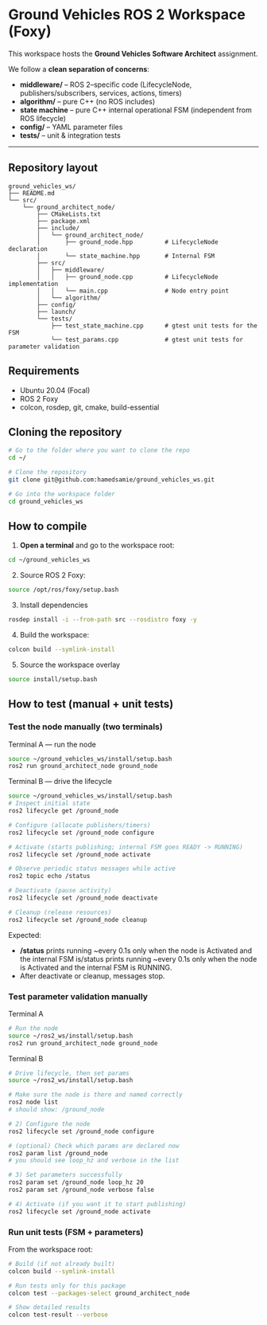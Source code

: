 # Ground Vehicles ROS 2 Workspace (Foxy)

This workspace hosts the **Ground Vehicles Software Architect** assignment.

We follow a **clean separation of concerns**:
- **middleware/** – ROS 2–specific code (LifecycleNode, publishers/subscribers, services, actions, timers)
- **algorithm/** – pure C++ (no ROS includes)
- **state machine** – pure C++ internal operational FSM (independent from ROS lifecycle)
- **config/** – YAML parameter files
- **tests/** – unit & integration tests

---

## Repository layout

```text
ground_vehicles_ws/
├── README.md
└── src/
    └── ground_architect_node/
        ├── CMakeLists.txt
        ├── package.xml
        ├── include/
        │   └── ground_architect_node/
        │       ├── ground_node.hpp         # LifecycleNode declaration
        │       └── state_machine.hpp       # Internal FSM
        ├── src/
        │   ├── middleware/
        │   │   ├── ground_node.cpp         # LifecycleNode implementation
        │   │   └── main.cpp                # Node entry point
        │   └── algorithm/
        ├── config/
        ├── launch/
        └── tests/
            ├── test_state_machine.cpp      # gtest unit tests for the FSM
            └── test_params.cpp             # gtest unit tests for parameter validation

```

## Requirements

- Ubuntu 20.04 (Focal)
- ROS 2 Foxy
- colcon, rosdep, git, cmake, build-essential

## Cloning the repository
```bash
# Go to the folder where you want to clone the repo
cd ~/

# Clone the repository
git clone git@github.com:hamedsamie/ground_vehicles_ws.git

# Go into the workspace folder
cd ground_vehicles_ws

```

## How to compile
1. **Open a terminal** and go to the workspace root:
```bash
cd ~/ground_vehicles_ws
```

2. Source ROS 2 Foxy:
```bash
source /opt/ros/foxy/setup.bash
```

3. Install dependencies
```bash
rosdep install -i --from-path src --rosdistro foxy -y
```
4. Build the workspace:
```bash
colcon build --symlink-install
```

5. Source the workspace overlay
```bash
source install/setup.bash
```

## How to test (manual + unit tests)
### Test the node manually (two terminals)
Terminal A — run the node
```bash
source ~/ground_vehicles_ws/install/setup.bash
ros2 run ground_architect_node ground_node
```

Terminal B — drive the lifecycle
```bash
source ~/ground_vehicles_ws/install/setup.bash
# Inspect initial state
ros2 lifecycle get /ground_node

# Configure (allocate publishers/timers)
ros2 lifecycle set /ground_node configure

# Activate (starts publishing; internal FSM goes READY -> RUNNING)
ros2 lifecycle set /ground_node activate

# Observe periodic status messages while active
ros2 topic echo /status

# Deactivate (pause activity)
ros2 lifecycle set /ground_node deactivate

# Cleanup (release resources)
ros2 lifecycle set /ground_node cleanup
```

Expected:
- **/status** prints running ~every 0.1s only when the node is Activated and the internal FSM is/status prints running ~every 0.1s only when the node is Activated and the internal FSM is RUNNING.
- After deactivate or cleanup, messages stop.

### Test parameter validation manually
Terminal A
```bash
# Run the node
source ~/ros2_ws/install/setup.bash
ros2 run ground_architect_node ground_node
```

Terminal B
```bash
# Drive lifecycle, then set params
source ~/ros2_ws/install/setup.bash

# Make sure the node is there and named correctly
ros2 node list
# should show: /ground_node

# 2) Configure the node 
ros2 lifecycle set /ground_node configure

# (optional) Check which params are declared now
ros2 param list /ground_node
# you should see loop_hz and verbose in the list

# 3) Set parameters successfully
ros2 param set /ground_node loop_hz 20
ros2 param set /ground_node verbose false

# 4) Activate (if you want it to start publishing)
ros2 lifecycle set /ground_node activate
```

### Run unit tests (FSM + parameters)
From the workspace root:
```bash
# Build (if not already built)
colcon build --symlink-install

# Run tests only for this package
colcon test --packages-select ground_architect_node

# Show detailed results
colcon test-result --verbose
```



